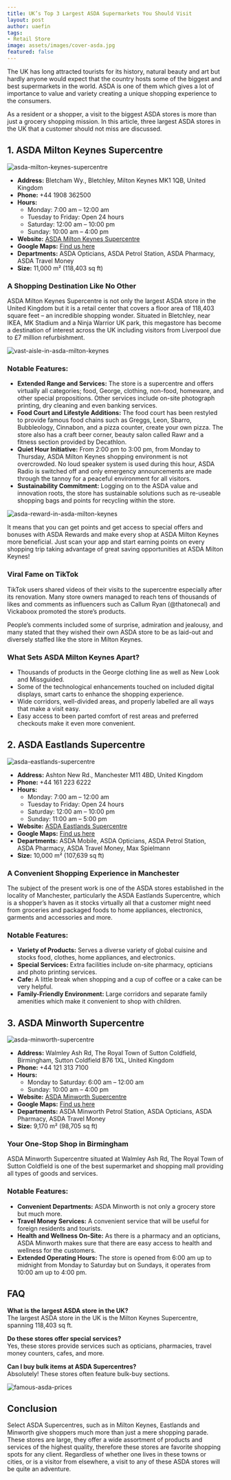 ```yaml
---
title: UK’s Top 3 Largest ASDA Supermarkets You Should Visit
layout: post
author: uaefin
tags:
- Retail Store
image: assets/images/cover-asda.jpg
featured: false
---
```


The UK has long attracted tourists for its history, natural beauty and art but hardly anyone would expect that the country hosts some of the biggest and best supermarkets in the world. ASDA is one of them which gives a lot of importance to value and variety creating a unique shopping experience to the consumers.

As a resident or a shopper, a visit to the biggest ASDA stores is more than just a grocery shopping mission. In this article, three largest ASDA stores in the UK that a customer should not miss are discussed.

## 1. ASDA Milton Keynes Supercentre

![asda-milton-keynes-supercentre](https://retailradar.org/wp-content/uploads/2025/01/ASDA-Milton-Keynes-Supercentre.jpg)

- **Address:** Bletcham Wy., Bletchley, Milton Keynes MK1 1QB, United Kingdom
- **Phone:** +44 1908 362500
- **Hours:**  
  - Monday: 7:00 am – 12:00 am  
  - Tuesday to Friday: Open 24 hours  
  - Saturday: 12:00 am – 10:00 pm  
  - Sunday: 10:00 am – 4:00 pm  
- **Website:** [ASDA Milton Keynes Supercentre](http://storelocator.asda.com/store/milton-keynes)
- **Google Maps:** [Find us here](https://maps.app.goo.gl/tUtgAiBM3Pe7gsdMA)
- **Departments:** ASDA Opticians, ASDA Petrol Station, ASDA Pharmacy, ASDA Travel Money
- **Size:** 11,000 m² (118,403 sq ft)

### A Shopping Destination Like No Other
ASDA Milton Keynes Supercentre is not only the largest ASDA store in the United Kingdom but it is a retail center that covers a floor area of 118,403 square feet – an incredible shopping wonder. Situated in Bletchley, near IKEA, MK Stadium and a Ninja Warrior UK park, this megastore has become a destination of interest across the UK including visitors from Liverpool due to £7 million refurbishment.

![vast-aisle-in-asda-milton-keynes](https://retailradar.org/wp-content/uploads/2025/01/Vast-Aisle-in-ASDA-Milton-Keynes.jpg)

### Notable Features:
- **Extended Range and Services:** The store is a supercentre and offers virtually all categories; food, George, clothing, non-food, homeware, and other special propositions. Other services include on-site photograph printing, dry cleaning and even banking services.
- **Food Court and Lifestyle Additions:** The food court has been restyled to provide famous food chains such as Greggs, Leon, Sbarro, Bubbleology, Cinnabon, and a pizza counter, create your own pizza. The store also has a craft beer corner, beauty salon called Rawr and a fitness section provided by Decathlon.
- **Quiet Hour Initiative:** From 2:00 pm to 3:00 pm, from Monday to Thursday, ASDA Milton Keynes shopping environment is not overcrowded. No loud speaker system is used during this hour, ASDA Radio is switched off and only emergency announcements are made through the tannoy for a peaceful environment for all visitors.
- **Sustainability Commitment:** Logging on to the ASDA value and innovation roots, the store has sustainable solutions such as re-useable shopping bags and points for recycling within the store.

![asda-reward-in-asda-milton-keynes](https://retailradar.org/wp-content/uploads/2025/01/ASDA-Reward-in-ASDA-Milton-Keynes.jpg)

It means that you can get points and get access to special offers and bonuses with ASDA Rewards and make every shop at ASDA Milton Keynes more beneficial. Just scan your app and start earning points on every shopping trip taking advantage of great saving opportunities at ASDA Milton Keynes!

### Viral Fame on TikTok
TikTok users shared videos of their visits to the supercentre especially after its renovation. Many store owners managed to reach tens of thousands of likes and comments as influencers such as Callum Ryan (@thatonecal) and Vickaboox promoted the store’s products.

People’s comments included some of surprise, admiration and jealousy, and many stated that they wished their own ASDA store to be as laid-out and diversely staffed like the store in Milton Keynes.

### What Sets ASDA Milton Keynes Apart?
- Thousands of products in the George clothing line as well as New Look and Missguided.
- Some of the technological enhancements touched on included digital displays, smart carts to enhance the shopping experience.
- Wide corridors, well-divided areas, and properly labelled are all ways that make a visit easy.
- Easy access to been parted comfort of rest areas and preferred checkouts make it even more convenient.

## 2. ASDA Eastlands Supercentre

![asda-eastlands-supercentre](https://retailradar.org/wp-content/uploads/2025/01/ASDA-Eastlands-Supercentre.jpg)

- **Address:** Ashton New Rd., Manchester M11 4BD, United Kingdom
- **Phone:** +44 161 223 6222
- **Hours:**  
  - Monday: 7:00 am – 12:00 am  
  - Tuesday to Friday: Open 24 hours  
  - Saturday: 12:00 am – 10:00 pm  
  - Sunday: 11:00 am – 5:00 pm  
- **Website:** [ASDA Eastlands Supercentre](http://storelocator.asda.com/store/eastlands-supercentre)
- **Google Maps:** [Find us here](https://maps.app.goo.gl/KrTFRPW8YEKLfsK68)
- **Departments:** ASDA Mobile, ASDA Opticians, ASDA Petrol Station, ASDA Pharmacy, ASDA Travel Money, Max Spielmann
- **Size:** 10,000 m² (107,639 sq ft)

### A Convenient Shopping Experience in Manchester
The subject of the present work is one of the ASDA stores established in the locality of Manchester, particularly the ASDA Eastlands Supercentre, which is a shopper’s haven as it stocks virtually all that a customer might need from groceries and packaged foods to home appliances, electronics, garments and accessories and more.

### Notable Features:
- **Variety of Products:** Serves a diverse variety of global cuisine and stocks food, clothes, home appliances, and electronics.
- **Special Services:** Extra facilities include on-site pharmacy, opticians and photo printing services.
- **Cafe:** A little break when shopping and a cup of coffee or a cake can be very helpful.
- **Family-Friendly Environment:** Large corridors and separate family amenities which make it convenient to shop with children.

## 3. ASDA Minworth Supercentre

![asda-minworth-supercentre](https://retailradar.org/wp-content/uploads/2025/01/ASDA-Minworth-Supercentre.jpg)

- **Address:** Walmley Ash Rd, The Royal Town of Sutton Coldfield, Birmingham, Sutton Coldfield B76 1XL, United Kingdom
- **Phone:** +44 121 313 7100
- **Hours:**  
  - Monday to Saturday: 6:00 am – 12:00 am  
  - Sunday: 10:00 am – 4:00 pm  
- **Website:** [ASDA Minworth Supercentre](http://storelocator.asda.com/store/minworth-supercentre)
- **Google Maps:** [Find us here](https://maps.app.goo.gl/3D3imKPUdmLfDqg99)
- **Departments:** ASDA Minworth Petrol Station, ASDA Opticians, ASDA Pharmacy, ASDA Travel Money
- **Size:** 9,170 m² (98,705 sq ft)

### Your One-Stop Shop in Birmingham
ASDA Minworth Supercentre situated at Walmley Ash Rd, The Royal Town of Sutton Coldfield is one of the best supermarket and shopping mall providing all types of goods and services.

### Notable Features:
- **Convenient Departments:** ASDA Minworth is not only a grocery store but much more.
- **Travel Money Services:** A convenient service that will be useful for foreign residents and tourists.
- **Health and Wellness On-Site:** As there is a pharmacy and an opticians, ASDA Minworth makes sure that there are easy access to health and wellness for the customers.
- **Extended Operating Hours:** The store is opened from 6:00 am up to midnight from Monday to Saturday but on Sundays, it operates from 10:00 am up to 4:00 pm.

## FAQ
**What is the largest ASDA store in the UK?**  
The largest ASDA store in the UK is the Milton Keynes Supercentre, spanning 118,403 sq ft.

**Do these stores offer special services?**  
Yes, these stores provide services such as opticians, pharmacies, travel money counters, cafes, and more.

**Can I buy bulk items at ASDA Supercentres?**  
Absolutely! These stores often feature bulk-buy sections.

![famous-asda-prices](https://retailradar.org/wp-content/uploads/2025/01/Famous-ASDA-Prices.jpg)

## Conclusion
Select ASDA Supercentres, such as in Milton Keynes, Eastlands and Minworth give shoppers much more than just a mere shopping parade. These stores are large, they offer a wide assortment of products and services of the highest quality, therefore these stores are favorite shopping spots for any client. Regardless of whether one lives in these towns or cities, or is a visitor from elsewhere, a visit to any of these ASDA stores will be quite an adventure.
